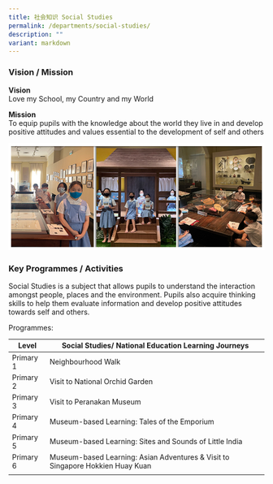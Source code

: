 ```yaml
---
title: 社会知识 Social Studies
permalink: /departments/social-studies/
description: ""
variant: markdown
---
```

### Vision / Mission

**Vision** <br>
Love my School, my Country and my World

**Mission** <br>
To equip pupils with the knowledge about the world they live in and develop positive attitudes and values essential to the development of self and others

![](/images/Banner_SS_2021_2.jpg)

### Key Programmes / Activities

Social Studies is a subject that allows pupils to understand the interaction amongst people, places and the environment. Pupils also acquire thinking skills to help them evaluate information and develop positive attitudes towards self and others.&nbsp;

Programmes:

| Level | Social Studies/ National Education Learning Journeys |
|---|---|
| Primary 1 | Neighbourhood Walk |
| Primary 2 | Visit to National Orchid Garden |
| Primary 3 | Visit to Peranakan Museum |
| Primary 4 | Museum-based Learning: Tales of the Emporium  |
| Primary 5 | Museum-based Learning: Sites and Sounds of Little India |
| Primary 6 | Museum-based Learning: Asian Adventures &amp; Visit to Singapore Hokkien Huay Kuan |
| | |